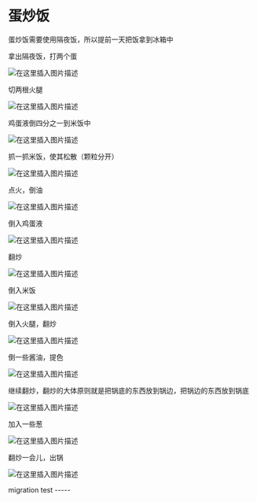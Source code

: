 # 蛋炒饭



蛋炒饭需要使用隔夜饭，所以提前一天把饭拿到冰箱中

拿出隔夜饭，打两个蛋

![在这里插入图片描述](https://img-blog.csdnimg.cn/d40b7a9c3f6048e892579e5e87d1b707.png)

切两根火腿


![在这里插入图片描述](https://img-blog.csdnimg.cn/cd01d088d8f7426c9ee61c20d04edc10.png)

鸡蛋液倒四分之一到米饭中

![在这里插入图片描述](https://img-blog.csdnimg.cn/76f7a3ce41b144e2829b9a2deed1b623.png)

抓一抓米饭，使其松散（颗粒分开）


![在这里插入图片描述](https://img-blog.csdnimg.cn/c88898193db040a69e41b115bf87c4f3.png)

点火，倒油

![在这里插入图片描述](https://img-blog.csdnimg.cn/80963109d6a04aed8868ff071e37d665.png)

倒入鸡蛋液

![在这里插入图片描述](https://img-blog.csdnimg.cn/42f190afb86f47ad95d1ea339bb558f5.png)

翻炒

![在这里插入图片描述](https://img-blog.csdnimg.cn/c6fd0ab459604ae0a28c189111952351.png)

倒入米饭

![在这里插入图片描述](https://img-blog.csdnimg.cn/8a2474fd967044edadefbd1b92dc7ef2.png)

倒入火腿，翻炒

![在这里插入图片描述](https://img-blog.csdnimg.cn/f8b9b8c0f00141b4b3d1b9736b5fcbee.png)


倒一些酱油，提色

![在这里插入图片描述](https://img-blog.csdnimg.cn/7405450247ff4a13ad7b53567424335f.png)

继续翻炒，翻炒的大体原则就是把锅底的东西放到锅边，把锅边的东西放到锅底

![在这里插入图片描述](https://img-blog.csdnimg.cn/60fa01e3cc124715b7ae490307769ab4.png)

加入一些葱

![在这里插入图片描述](https://img-blog.csdnimg.cn/66576c3dc9894194aab385e6628f68fc.png)

翻炒一会儿，出锅

![在这里插入图片描述](https://img-blog.csdnimg.cn/26badaa27fbb449daab40f263803a8ae.png)



migration test -----


